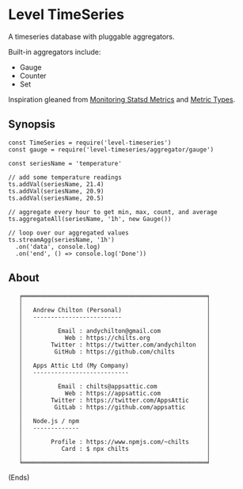 # Level TimeSeries #

A timeseries database with pluggable aggregators.

Built-in aggregators include:

* Gauge
* Counter
* Set


Inspiration gleaned from
[Monitoring Statsd Metrics](https://sysdig.com/blog/monitoring-statsd-metrics/)
and
[Metric Types](https://github.com/statsd/statsd/blob/master/docs/metric_types.md).

## Synopsis ##

```
const TimeSeries = require('level-timeseries')
const gauge = require('level-timeseries/aggregator/gauge')

const seriesName = 'temperature'

// add some temperature readings
ts.addVal(seriesName, 21.4)
ts.addVal(seriesName, 20.9)
ts.addVal(seriesName, 20.5)

// aggregate every hour to get min, max, count, and average
ts.aggregateAll(seriesName, '1h', new Gauge())

// loop over our aggregated values
ts.streamAgg(seriesName, '1h')
  .on('data', console.log)
  .on('end', () => console.log('Done'))
```

## About ##


```
   ╒════════════════════════════════════════════════════╕
   │                                                    │
   │   Andrew Chilton (Personal)                        │
   │   -------------------------                        │
   │                                                    │
   │          Email : andychilton@gmail.com             │
   │            Web : https://chilts.org                │
   │        Twitter : https://twitter.com/andychilton   │
   │         GitHub : https://github.com/chilts         │
   │                                                    │
   │   Apps Attic Ltd (My Company)                      │
   │   ---------------------------                      │
   │                                                    │
   │          Email : chilts@appsattic.com              │
   │            Web : https://appsattic.com             │
   │        Twitter : https://twitter.com/AppsAttic     │
   │         GitLab : https://github.com/appsattic      │
   │                                                    │
   │   Node.js / npm                                    │
   │   -------------                                    │
   │                                                    │
   │        Profile : https://www.npmjs.com/~chilts     │
   │           Card : $ npx chilts                      │
   │                                                    │
   ╘════════════════════════════════════════════════════╛
   ```

(Ends)
